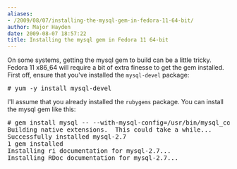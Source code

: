 ```yaml
---
aliases:
- /2009/08/07/installing-the-mysql-gem-in-fedora-11-64-bit/
author: Major Hayden
date: 2009-08-07 18:57:22
title: Installing the mysql gem in Fedora 11 64-bit
---
```


On some systems, getting the mysql gem to build can be a little tricky. Fedora 11 x86_64 will require a bit of extra finesse to get the gem installed. First off, ensure that you've installed the `mysql-devel` package:

<pre lang="html"># yum -y install mysql-devel</pre>

I'll assume that you already installed the `rubygems` package. You can install the mysql gem like this:

<pre lang="html"># gem install mysql -- --with-mysql-config=/usr/bin/mysql_config
Building native extensions.  This could take a while...
Successfully installed mysql-2.7
1 gem installed
Installing ri documentation for mysql-2.7...
Installing RDoc documentation for mysql-2.7...</pre>